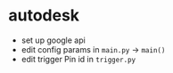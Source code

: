 # autodesk

- set up google api
- edit config params in `main.py` -> `main()`
- edit trigger Pin id in `trigger.py`